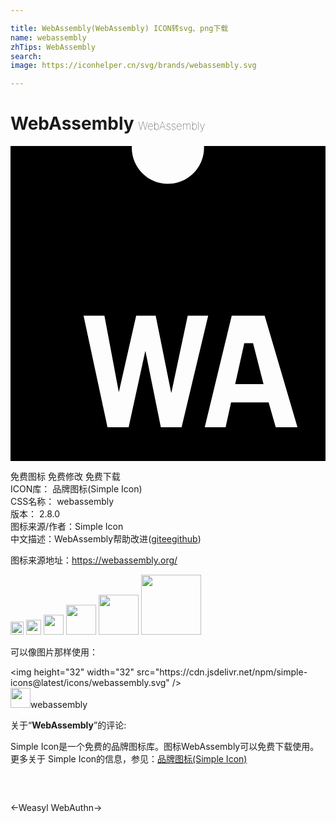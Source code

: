 ```yaml
---

title: WebAssembly(WebAssembly) ICON转svg、png下载
name: webassembly
zhTips: WebAssembly
search: 
image: https://iconhelper.cn/svg/brands/webassembly.svg

---
```


# WebAssembly  <small style="font-size: 60%;font-weight: 100">WebAssembly</small>

<div id="svg" class="svg-wrap">
<svg role="img" viewBox="0 0 24 24" xmlns="http://www.w3.org/2000/svg"><title>WebAssembly icon</title><path d="M14.745,0c0,0.042,0,0.085,0,0.129c0,1.52-1.232,2.752-2.752,2.752c-1.52,0-2.752-1.232-2.752-2.752 c0-0.045,0-0.087,0-0.129H0v24h24V0H14.745z M11.454,21.431l-1.169-5.783h-0.02l-1.264,5.783H7.39l-1.824-8.497h1.59l1.088,5.783 h0.02l1.311-5.783h1.487l1.177,5.854h0.02l1.242-5.854h1.561l-2.027,8.497H11.454z M20.209,21.431l-0.542-1.891h-2.861l-0.417,1.891 h-1.59l2.056-8.497h2.509l2.5,8.497H20.209z M17.812,15.028l-0.694,3.118h2.159l-0.796-3.118H17.812z"/></svg>
</div>
<detail full-name='webassembly'></detail>

<div class="detail-page">
<p>
<span><span class="badge-success badge">免费图标</span> <span class="badge-success badge">免费修改</span>  <span class="badge-success badge">免费下载</span> </span>
<br/>
<span>
ICON库：
<span class="badge-secondary badge">品牌图标(Simple Icon)</span> 
</span>
<br/>
<span>
CSS名称：
<span class="badge-secondary badge">webassembly</span> 
</span>

<br/>
<span>
版本：
<span class="badge-secondary badge">2.8.0</span> 
</span>
<br/>
<span>图标来源/作者：<span class="badge-light badge">Simple Icon</span></span> 
<br/>
<span class="zh-detail">中文描述：<span class="badge-primary badge">WebAssembly</span><span class="help-link"><span>帮助改进</span>(<a href="https://gitee.com/liuwave/icon-helper/edit/master/json/brands/webassembly.json" target="_blank" rel="noopener noreferrer">gitee</a><a href="https://github.com/liuwave/icon-helper/edit/master/json/brands/webassembly.json" target="_blank" rel="noopener noreferrer">github</a></span>)</span><br/>
</p>
</div><div class="description description alert alert-light"><p>图标来源地址：<a href="https://webassembly.org/" target="_blank" rel="noopener noreferrer">https://webassembly.org/</a></p></div>
<div class="alert alert-dark">
<img height="21" width="21" src="https://cdn.jsdelivr.net/npm/simple-icons@latest/icons/webassembly.svg" />
<img height="24" width="24" src="https://cdn.jsdelivr.net/npm/simple-icons@latest/icons/webassembly.svg" />
<img height="32" width="32" src="https://cdn.jsdelivr.net/npm/simple-icons@latest/icons/webassembly.svg" />
<img height="48" width="48" src="https://cdn.jsdelivr.net/npm/simple-icons@latest/icons/webassembly.svg" />
<img height="64" width="64" src="https://cdn.jsdelivr.net/npm/simple-icons@latest/icons/webassembly.svg" />
<img height="96" width="96" src="https://cdn.jsdelivr.net/npm/simple-icons@latest/icons/webassembly.svg" />

</div>
<div>
  <p>可以像图片那样使用：    
  </p>
  <div class="alert alert-primary" style="font-size: 14px">
    &lt;img height="32" width="32" src="https://cdn.jsdelivr.net/npm/simple-icons@latest/icons/webassembly.svg" /&gt;
    <copy-btn content='<img height="32" width="32" src="https://cdn.jsdelivr.net/npm/simple-icons@latest/icons/webassembly.svg" />'></copy-btn>
  </div>
  <div class="alert alert-secondary">
    <img height="32" width="32" src="https://cdn.jsdelivr.net/npm/simple-icons@latest/icons/webassembly.svg" />webassembly
    <copy-btn content="webassembly" btn-title="复制图标名称"></copy-btn>
  </div>
</div>
<div class="icon-detail__container">
<p>关于“<b>WebAssembly</b>”的评论:</p>
</div>
<Vssue title="关于“WebAssembly”的评论" />
<div><p>Simple Icon是一个免费的品牌图标库。图标WebAssembly可以免费下载使用。更多关于  Simple Icon的信息，参见：<a target="_blank" href="https://iconhelper.cn/brands.html">品牌图标(Simple Icon)</a>
</p></div>


<div style="padding:2rem 0 " class="page-nav"><p class="inner"><span class="prev">←<router-link to="/icon/weasyl.html">Weasyl</router-link></span> <span class="next"><router-link to="/icon/webauthn.html">WebAuthn</router-link>→</span></p></div>
